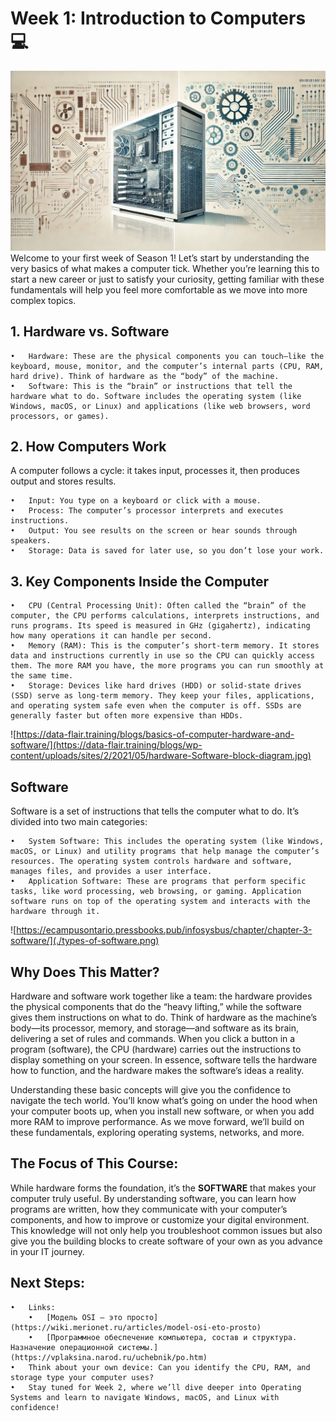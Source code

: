 # Week 1: Introduction to Computers 💻
![](./cover.png)
Welcome to your first week of Season 1! Let’s start by understanding the very basics of what makes a computer tick. Whether you’re learning this to start a new career or just to satisfy your curiosity, getting familiar with these fundamentals will help you feel more comfortable as we move into more complex topics.

## 1. Hardware vs. Software
	•	Hardware: These are the physical components you can touch—like the keyboard, mouse, monitor, and the computer’s internal parts (CPU, RAM, hard drive). Think of hardware as the “body” of the machine.
	•	Software: This is the “brain” or instructions that tell the hardware what to do. Software includes the operating system (like Windows, macOS, or Linux) and applications (like web browsers, word processors, or games).

## 2. How Computers Work
A computer follows a cycle: it takes input, processes it, then produces output and stores results.  

	•	Input: You type on a keyboard or click with a mouse.
	•	Process: The computer’s processor interprets and executes instructions.
	•	Output: You see results on the screen or hear sounds through speakers.
	•	Storage: Data is saved for later use, so you don’t lose your work.

## 3. Key Components Inside the Computer
	•	CPU (Central Processing Unit): Often called the “brain” of the computer, the CPU performs calculations, interprets instructions, and runs programs. Its speed is measured in GHz (gigahertz), indicating how many operations it can handle per second.
	•	Memory (RAM): This is the computer’s short-term memory. It stores data and instructions currently in use so the CPU can quickly access them. The more RAM you have, the more programs you can run smoothly at the same time.
	•	Storage: Devices like hard drives (HDD) or solid-state drives (SSD) serve as long-term memory. They keep your files, applications, and operating system safe even when the computer is off. SSDs are generally faster but often more expensive than HDDs.

![https://data-flair.training/blogs/basics-of-computer-hardware-and-software/](https://data-flair.training/blogs/wp-content/uploads/sites/2/2021/05/hardware-Software-block-diagram.jpg)

## Software
Software is a set of instructions that tells the computer what to do. It’s divided into two main categories:

    •	System Software: This includes the operating system (like Windows, macOS, or Linux) and utility programs that help manage the computer’s resources. The operating system controls hardware and software, manages files, and provides a user interface.
    •	Application Software: These are programs that perform specific tasks, like word processing, web browsing, or gaming. Application software runs on top of the operating system and interacts with the hardware through it.

![https://ecampusontario.pressbooks.pub/infosysbus/chapter/chapter-3-software/](./types-of-software.png)

## Why Does This Matter?
Hardware and software work together like a team: the hardware provides the physical components that do the “heavy lifting,” while the software gives them instructions on what to do. Think of hardware as the machine’s body—its processor, memory, and storage—and software as its brain, delivering a set of rules and commands. When you click a button in a program (software), the CPU (hardware) carries out the instructions to display something on your screen. In essence, software tells the hardware how to function, and the hardware makes the software’s ideas a reality.

Understanding these basic concepts will give you the confidence to navigate the tech world. You’ll know what’s going on under the hood when your computer boots up, when you install new software, or when you add more RAM to improve performance. As we move forward, we’ll build on these fundamentals, exploring operating systems, networks, and more.

## The Focus of This Course:
While hardware forms the foundation, it’s the **SOFTWARE** that makes your computer truly useful. By understanding software, you can learn how programs are written, how they communicate with your computer’s components, and how to improve or customize your digital environment. This knowledge will not only help you troubleshoot common issues but also give you the building blocks to create software of your own as you advance in your IT journey.

## Next Steps:
    •   Links:
        •   [Модель OSI – это просто](https://wiki.merionet.ru/articles/model-osi-eto-prosto)
        •   [Программное обеспечение компьютера, состав и структура. Назначение операционной системы.](https://vplaksina.narod.ru/uchebnik/po.htm)
	•	Think about your own device: Can you identify the CPU, RAM, and storage type your computer uses?
	•	Stay tuned for Week 2, where we’ll dive deeper into Operating Systems and learn to navigate Windows, macOS, and Linux with confidence!